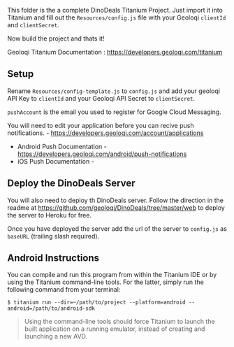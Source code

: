 This folder is the a complete DinoDeals Titanium Project. Just import it into Titanium and fill out the `Resources/config.js` file with your Geoloqi `clientId` and `clientSecret`.

Now build the project and thats it!

Geoloqi Titanium Documentation : https://developers.geoloqi.com/titanium

## Setup

Rename `Resources/config-template.js` to `config.js` and add your geoloqi API Key to `clientId` and  your Geoloqi API Secret to `clientSecret`.

`pushAccount` is the email you used to register for Google Cloud Messaging.

You will need to edit your application before you can recive push notifications. - https://developers.geoloqi.com/account/applications

* Android Push Documentation - https://developers.geoloqi.com/android/push-notifications
* iOS Push Documentation - 

## Deploy the DinoDeals Server

You will also need to deploy th DinoDeals server. Follow the direction in the readme at https://github.com/geoloqi/DinoDeals/tree/master/web to deploy the server to Heroku for free.

Once you have deployed the server add the url of the server to `config.js` as `baseURL` (trailing slash required).

## Android Instructions

You can compile and run this program from within the Titanium IDE or by
using the Titanium command-line tools. For the latter, simply run the
following command from your terminal:

    $ titanium run --dir=~/path/to/project --platform=android --android=/path/to/android-sdk

> Using the command-line tools should force Titanium to launch the built
> application on a running emulator, instead of creating and launching a
> new AVD.
